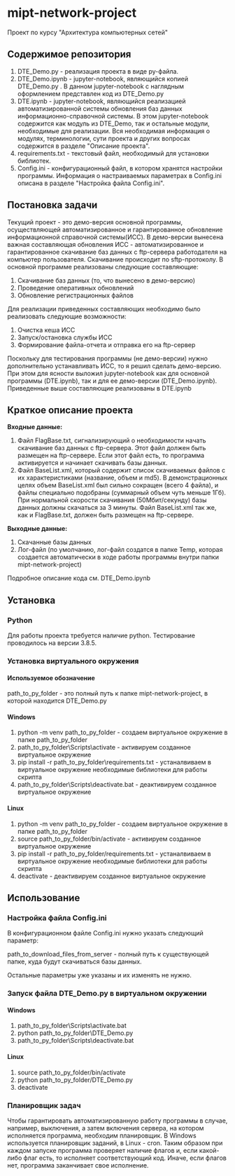# mipt-network-project
Проект по курсу "Архитектура компьютерных сетей"

## Содержимое репозитория
1. DTE_Demo.py - реализация проекта в виде py-файла.
2. DTE_Demo.ipynb - jupyter-notebook, являющийся копией DTE_Demo.py . В данном jupyter-notebook с наглядным оформлением представлен код из DTE_Demo.py
3. DTE.ipynb - jupyter-notebook, являющийся реализацией автоматизированной системы обновления баз данных информационно-справочной системы. В этом jupyter-notebook содержится как модуль из DTE_Demo, так и остальные модули, необходимые для реализации. Вся необходимая информация о модулях, терминологии, сути проекта и других вопросах содержится в разделе "Описание проекта".
4. requirements.txt - текстовый файл, необходимый для установки библиотек.
5. Config.ini - конфигурационный файл, в котором хранятся настройки программы. Информация о настраиваемых параметрах в Config.ini описана в разделе "Настройка файла Config.ini". 

## Постановка задачи
Текущий проект - это демо-версия основной программы, осуществляющей автоматизированное и гарантированное обновление информационной справочной системы(ИСС). В демо-версии вынесена важная составляющая обновления ИСС - автоматизированное и гарантированное скачивание баз данных с ftp-сервера работодателя на компьютер пользователя. Скачивание происходит по sftp-протоколу. В основной программе реализованы следующие составляющие:

1. Скачивание баз данных (то, что вынесено в демо-версию)
2. Проведение оперативных обновлений
3. Обновление регистрационных файлов

Для реализации приведенных составляющих необходимо было реализовать следующие возможности:

1. Очистка кеша ИСС
2. Запуск/остановка службы ИСС
3. Формирование файла-отчета и отправка его на ftp-сервер

Поскольку для тестирования программы (не демо-версии) нужно дополнительно устанавливать ИСС, то я решил сделать демо-версию. При этом для ясности выложил jupyter-notebook как для основной программы (DTE.ipynb), так и для ее демо-версии (DTE_Demo.ipynb). Приведенные выше составляющие реализованы в DTE.ipynb

## Краткое описание проекта

**Входные данные:**
1. Файл FlagBase.txt, сигнализирующий о необходимости начать скачивание баз данных с ftp-сервера. Этот файл должен быть размещен на ftp-сервере. Если этот файл есть, то программа активируется и начинает скачивать базы данных. 
2. Файл BaseList.xml, который содержит список скачиваемых файлов с их характеристиками (название, объем и md5). В демонстрационных целях объем BaseList.xml был сильно сокращен (всего 4 файла), и файлы специально подобраны (суммарный объем чуть меньше 1Гб). При нормальной скорости скачивания (50Мбит/секунду) базы данных должны скачаться за 3 минуты. Файл BaseList.xml так же, как и FlagBase.txt, должен быть размещен на ftp-сервере. 

**Выходные данные:**
1. Скачанные базы данных
2. Лог-файл (по умолчанию, лог-файл создатся в папке Temp, которая создается автоматически в ходе работы программы внутри папки mipt-network-project)

Подробное описание кода см. DTE_Demo.ipynb

## Установка

### Python
Для работы проекта требуется наличие python. Тестирование проводилось на версии 3.8.5.

### Установка виртуального окружения

#### Используемое обозначение
path_to_py_folder - это полный путь к папке mipt-network-project, в которой находится DTE_Demo.py

#### Windows
1. python -m venv path_to_py_folder - создаем виртуальное окружение в папке path_to_py_folder
2. path_to_py_folder\Scripts\activate - активируем созданное виртуальное окружение
3. pip install -r path_to_py_folder\requirements.txt - устаналвиваем в виртуальное окружение необходимые библиотеки для работы скрипта
4. path_to_py_folder\Scripts\deactivate.bat - деактивируем созданное виртуальное окружение

#### Linux
1. python -m venv path_to_py_folder - создаем виртуальное окружение в папке path_to_py_folder
2. source path_to_py_folder/bin/activate -       активируем созданное виртуальное окружение
3. pip install -r  path_to_py_folder/requirements.txt - устаналвиваем в виртуальное окружение необходимые библиотеки для работы скрипта
4. deactivate - деактивируем созданное виртуальное окружение

## Использование

### Настройка файла Config.ini
В конфигурационном файле Config.ini нужно указать следующий параметр: 

path_to_download_files_from_server - полный путь к существующей папке, куда будут скачиваться базы данных. 

Остальные параметры уже указаны и их изменять не нужно.

### Запуск файла DTE_Demo.py в виртуальном окружении

#### Windows
1. path_to_py_folder\Scripts\activate.bat
2. python path_to_py_folder\DTE_Demo.py
3. path_to_py_folder\Scripts\deactivate.bat

#### Linux
1. source path_to_py_folder/bin/activate
2. python path_to_py_folder/DTE_Demo.py
3. deactivate

### Планировщик задач

Чтобы гарантировать автоматизированную работу программы в случае, например, выключения, а затем включения сервера, на котором исполняется программа, необходим планировщик. В Windows используется планировщик заданий, в Linux - cron. Таким образом при каждом запуске программа проверяет наличие флагов и, если какой-либо флаг есть, то исполняет соответствующий код. Иначе, если флагов нет, программа заканчивает свое исполнение.







  



